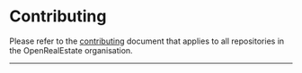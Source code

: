 # Contributing

Please refer to the [contributing](https://github.com/OpenRealEstate/OpenRealEstate/blob/master/CONTRIBUTING.md) document that applies to all repositories in the OpenRealEstate organisation.

---